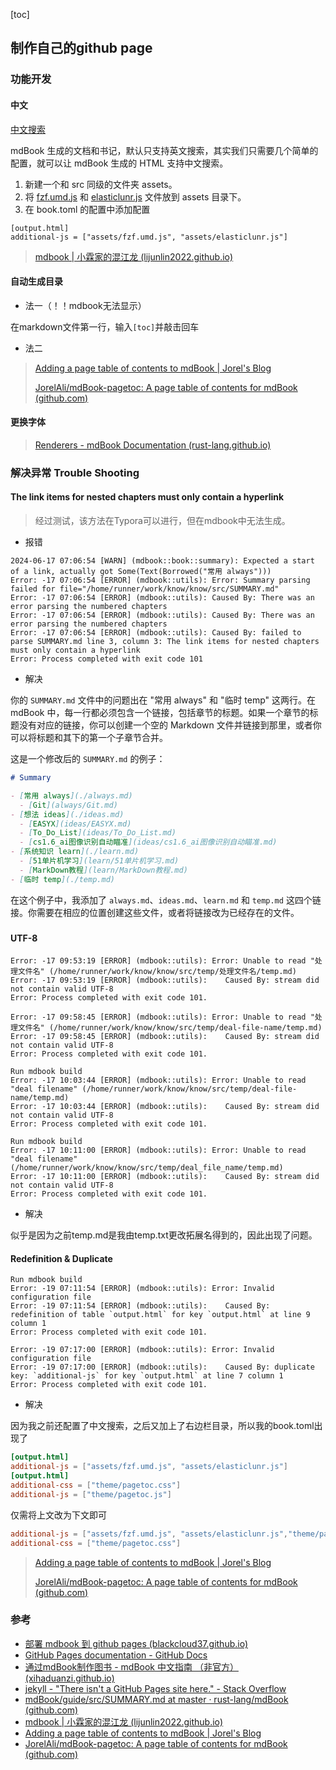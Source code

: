 [toc]



## 制作自己的github page

### 功能开发

#### 中文

[中文搜索](https://lijunlin2022.github.io/docs/tool/mdbook/#中文搜索)

mdBook 生成的文档和书记，默认只支持英文搜索，其实我们只需要几个简单的配置，就可以让 mdBook 生成的 HTML 支持中文搜索。

1. 新建一个和 src 同级的文件夹 assets。
2. 将 [fzf.umd.js](https://gist.github.com/lijunlin2022/1a9d90b078422192b51392c92e3a9dba) 和 [elasticlunr.js](https://gist.github.com/lijunlin2022/1a9d90b078422192b51392c92e3a9dba) 文件放到 assets 目录下。
3. 在 book.toml 的配置中添加配置

```text
[output.html]
additional-js = ["assets/fzf.umd.js", "assets/elasticlunr.js"]
```

> [mdbook | 小霖家的混江龙 (lijunlin2022.github.io)](https://lijunlin2022.github.io/docs/tool/mdbook/)

#### 自动生成目录

* 法一（！！mdbook无法显示）

在markdown文件第一行，输入`[toc]`并敲击回车

* 法二

> [Adding a page table of contents to mdBook | Jorel's Blog](https://blog.jorel.dev/posts/mdbook-pagetoc/)
>
> [JorelAli/mdBook-pagetoc: A page table of contents for mdBook (github.com)](https://github.com/JorelAli/mdBook-pagetoc)

#### 更换字体

> [Renderers - mdBook Documentation (rust-lang.github.io)](https://rust-lang.github.io/mdBook/format/configuration/renderers.html)

### 解决异常 Trouble Shooting  

#### The link items for nested chapters must only contain a hyperlink

> 经过测试，该方法在Typora可以进行，但在mdbook中无法生成。

* 报错

```shell
2024-06-17 07:06:54 [WARN] (mdbook::book::summary): Expected a start of a link, actually got Some(Text(Borrowed("常用 always")))
Error: -17 07:06:54 [ERROR] (mdbook::utils): Error: Summary parsing failed for file="/home/runner/work/know/know/src/SUMMARY.md"
Error: -17 07:06:54 [ERROR] (mdbook::utils): Caused By: There was an error parsing the numbered chapters
Error: -17 07:06:54 [ERROR] (mdbook::utils): Caused By: There was an error parsing the numbered chapters
Error: -17 07:06:54 [ERROR] (mdbook::utils): Caused By: failed to parse SUMMARY.md line 3, column 3: The link items for nested chapters must only contain a hyperlink
Error: Process completed with exit code 101
```

* 解决

你的 `SUMMARY.md` 文件中的问题出在 "常用 always" 和 "临时 temp" 这两行。在 mdBook 中，每一行都必须包含一个链接，包括章节的标题。如果一个章节的标题没有对应的链接，你可以创建一个空的 Markdown 文件并链接到那里，或者你可以将标题和其下的第一个子章节合并。

这是一个修改后的 `SUMMARY.md` 的例子：

```markdown
# Summary

- [常用 always](./always.md)
  - [Git](always/Git.md)
- [想法 ideas](./ideas.md)
  - [EASYX](ideas/EASYX.md)
  - [To_Do_List](ideas/To_Do_List.md)
  - [cs1.6_ai图像识别自动瞄准](ideas/cs1.6_ai图像识别自动瞄准.md)
- [系统知识 learn](./learn.md)
  - [51单片机学习](learn/51单片机学习.md)
  - [MarkDown教程](learn/MarkDown教程.md)
- [临时 temp](./temp.md)
```

在这个例子中，我添加了 `always.md`、`ideas.md`、`learn.md` 和 `temp.md` 这四个链接。你需要在相应的位置创建这些文件，或者将链接改为已经存在的文件。

###  

#### UTF-8

```shell
Error: -17 09:53:19 [ERROR] (mdbook::utils): Error: Unable to read "处理文件名" (/home/runner/work/know/know/src/temp/处理文件名/temp.md)
Error: -17 09:53:19 [ERROR] (mdbook::utils): 	Caused By: stream did not contain valid UTF-8
Error: Process completed with exit code 101.
```

```shell
Error: -17 09:58:45 [ERROR] (mdbook::utils): Error: Unable to read "处理文件名" (/home/runner/work/know/know/src/temp/deal-file-name/temp.md)
Error: -17 09:58:45 [ERROR] (mdbook::utils): 	Caused By: stream did not contain valid UTF-8
Error: Process completed with exit code 101.
```

```shell
Run mdbook build
Error: -17 10:03:44 [ERROR] (mdbook::utils): Error: Unable to read "deal filename" (/home/runner/work/know/know/src/temp/deal-file-name/temp.md)
Error: -17 10:03:44 [ERROR] (mdbook::utils): 	Caused By: stream did not contain valid UTF-8
Error: Process completed with exit code 101.
```

```shell
Run mdbook build
Error: -17 10:11:00 [ERROR] (mdbook::utils): Error: Unable to read "deal filename" (/home/runner/work/know/know/src/temp/deal_file_name/temp.md)
Error: -17 10:11:00 [ERROR] (mdbook::utils): 	Caused By: stream did not contain valid UTF-8
Error: Process completed with exit code 101.
```



* 解决

似乎是因为之前temp.md是我由temp.txt更改拓展名得到的，因此出现了问题。

#### Redefinition & Duplicate

```shell
Run mdbook build
Error: -19 07:11:54 [ERROR] (mdbook::utils): Error: Invalid configuration file
Error: -19 07:11:54 [ERROR] (mdbook::utils): 	Caused By: redefinition of table `output.html` for key `output.html` at line 9 column 1
Error: Process completed with exit code 101.
```

```shell
Error: -19 07:17:00 [ERROR] (mdbook::utils): Error: Invalid configuration file
Error: -19 07:17:00 [ERROR] (mdbook::utils): 	Caused By: duplicate key: `additional-js` for key `output.html` at line 7 column 1
Error: Process completed with exit code 101.
```

* 解决

因为我之前还配置了中文搜索，之后又加上了右边栏目录，所以我的book.toml出现了

```toml
[output.html]
additional-js = ["assets/fzf.umd.js", "assets/elasticlunr.js"]
[output.html]
additional-css = ["theme/pagetoc.css"]
additional-js = ["theme/pagetoc.js"]
```

仅需将上文改为下文即可

```toml
additional-js = ["assets/fzf.umd.js", "assets/elasticlunr.js","theme/pagetoc.js"]
additional-css = ["theme/pagetoc.css"]
```

> [Adding a page table of contents to mdBook | Jorel's Blog](https://blog.jorel.dev/posts/mdbook-pagetoc/)
>
> [JorelAli/mdBook-pagetoc: A page table of contents for mdBook (github.com)](https://github.com/JorelAli/mdBook-pagetoc)

### 参考
- [部署 mdbook 到 github pages (blackcloud37.github.io)](https://blackcloud37.github.io/mdbook-blog/misc/deploy-mdbook.html)
- [GitHub Pages documentation - GitHub Docs](https://docs.github.com/en/pages)
- [通过mdBook制作图书 - mdBook 中文指南 （非官方） (xihaduanzi.github.io)](https://xihaduanzi.github.io/mdBook_guide_cn/guide/creating.html)
- [jekyll - "There isn't a GitHub Pages site here." - Stack Overflow](https://stackoverflow.com/questions/46759097/there-isnt-a-github-pages-site-here)
- [mdBook/guide/src/SUMMARY.md at master · rust-lang/mdBook (github.com)](https://github.com/rust-lang/mdBook/blob/master/guide/src/SUMMARY.md?plain=1)
- [mdbook | 小霖家的混江龙 (lijunlin2022.github.io)](https://lijunlin2022.github.io/docs/tool/mdbook/)
- [Adding a page table of contents to mdBook | Jorel's Blog](https://blog.jorel.dev/posts/mdbook-pagetoc/)
- [JorelAli/mdBook-pagetoc: A page table of contents for mdBook (github.com)](https://github.com/JorelAli/mdBook-pagetoc)

